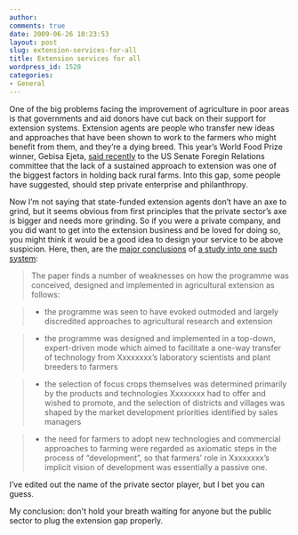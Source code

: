```yaml
---
author:
comments: true
date: 2009-06-26 10:23:53
layout: post
slug: extension-services-for-all
title: Extension services for all
wordpress_id: 1528
categories:
- General
---
```


One of the big problems facing the improvement of agriculture in poor areas is that governments and aid donors have cut back on their support for extension systems. Extension agents are people who transfer new ideas and approaches that have been shown to work to the farmers who might benefit from them, and they’re a dying breed. This year’s World Food Prize winner, Gebisa Ejeta, [said recently](http://foreign.senate.gov/testimony/2009/EjetaTestimony090324a.pdf) to the US Senate Foregin Relations committee that the lack of a sustained approach to extension was one of the biggest factors in holding back rural farms. Into this gap, some people have suggested, should step private enterprise and philanthropy.

Now I’m not saying that state-funded extension agents don’t have an axe to grind, but it seems obvious from first principles that the private sector’s axe is bigger and needs more grinding. So if you were a private company, and you did want to get into the extension business and be loved for doing so, you might think it would be a good idea to design your service to be above suspicion. Here, then, are the [major conclusions](http://www.eldis.org/go/display&type=Document&id=43770) of [a study into one such system](http://www.steps-centre.org/PDFs/5Glover38_5W.pdf):

> 
  
> 
> The paper finds a number of weaknesses on how the programme was conceived, designed and implemented in agricultural extension as follows:
> 
> 

  
> 
> * the programme was seen to have evoked outmoded and largely discredited approaches to agricultural research and extension  

> 
> 

  
> 
> * the programme was designed and implemented in a top-down, expert-driven mode which aimed to facilitate a one-way transfer of technology from Xxxxxxxx’s laboratory scientists and plant breeders to farmers
> 
> 

  
> 
> * the selection of focus crops themselves was determined primarily by the products and technologies Xxxxxxxx had to offer and wished to promote, and the selection of districts and villages was shaped by the market development priorities identified by sales managers
> 
> 

  
> 
> * the need for farmers to adopt new technologies and commercial approaches to farming were regarded as axiomatic steps in the process of “development”, so that farmers’ role in Xxxxxxxx’s implicit vision of development was essentially a passive one.
> 
> 

I’ve edited out the name of the private sector player, but I bet you can guess.

My conclusion: don't hold your breath waiting for anyone but the public sector to plug the extension gap properly.


